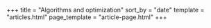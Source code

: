 +++
title = "Algorithms and optimization"
sort_by = "date"
template = "articles.html"
page_template = "article-page.html"
+++
